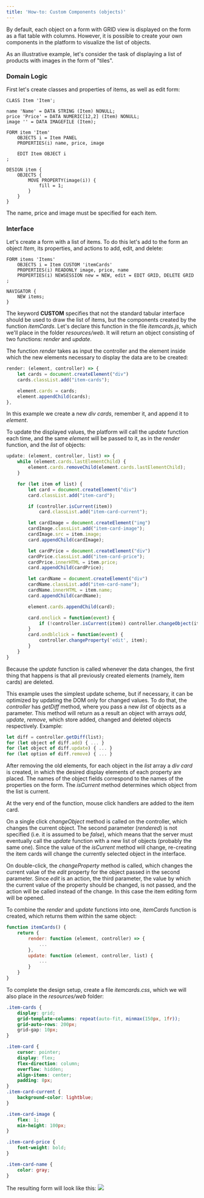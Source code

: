 ```yaml
---
title: 'How-to: Custom Components (objects)'
---
```


By default, each object on a form with GRID view is displayed on the form as a flat table with columns.
However, it is possible to create your own components in the platform to visualize the list of objects.

As an illustrative example, let's consider the task of displaying a list of products with images in the form of "tiles".

### Domain Logic

First let's create classes and properties of items, as well as edit form:

```lsf
CLASS Item 'Item';

name 'Name' = DATA STRING (Item) NONULL;
price 'Price' = DATA NUMERIC[12,2] (Item) NONULL;
image '' = DATA IMAGEFILE (Item);

FORM item 'Item'
    OBJECTS i = Item PANEL
    PROPERTIES(i) name, price, image
    
    EDIT Item OBJECT i
;

DESIGN item {
    OBJECTS {
        MOVE PROPERTY(image(i)) {
            fill = 1;
        }
    }
}
```
The name, price and image must be specified for each item.

### Interface

Let's create a form with a list of items. To do this let's add to the form an object _Item_, its properties, and actions to add, edit, and delete:
```lsf
FORM items 'Items'
    OBJECTS i = Item CUSTOM 'itemCards'
    PROPERTIES(i) READONLY image, price, name
    PROPERTIES(i) NEWSESSION new = NEW, edit = EDIT GRID, DELETE GRID
;

NAVIGATOR {
    NEW items;
}
```
The keyword **CUSTOM** specifies that not the standard tabular interface should be used to draw the list of items,
but the components created by the function _itemCards_. Let's declare this function in the file _itemcards.js_, which we'll place in the folder _resources/web_.
It will return an object consisting of two functions: _render_ and _update_.

The function _render_ takes as input the controller and the element inside which the new elements necessary to display the data are to be created:
```js
render: (element, controller) => {
    let cards = document.createElement("div")
    cards.classList.add("item-cards");

    element.cards = cards;
    element.appendChild(cards);
},
```
In this example we create a new _div_ _cards_, remember it, and append it to _element_.

To update the displayed values, the platform will call the _update_ function each time, and the same _element_ will be passed to it,
as in the _render_ function, and the _list_ of objects:
```js
update: (element, controller, list) => {
    while (element.cards.lastElementChild) {
        element.cards.removeChild(element.cards.lastElementChild);
    }

    for (let item of list) {
        let card = document.createElement("div")
        card.classList.add("item-card");

        if (controller.isCurrent(item))
            card.classList.add("item-card-current");

        let cardImage = document.createElement("img")
        cardImage.classList.add("item-card-image");
        cardImage.src = item.image;
        card.appendChild(cardImage);

        let cardPrice = document.createElement("div")
        cardPrice.classList.add("item-card-price");
        cardPrice.innerHTML = item.price;
        card.appendChild(cardPrice);

        let cardName = document.createElement("div")
        cardName.classList.add("item-card-name");
        cardName.innerHTML = item.name;
        card.appendChild(cardName);

        element.cards.appendChild(card);

        card.onclick = function(event) {
            if (!controller.isCurrent(item)) controller.changeObject(item);
        }
        card.ondblclick = function(event) {
            controller.changeProperty('edit', item);
        }
    }
}
```
Because the _update_ function is called whenever the data changes, the first thing that happens is that all previously created elements (namely, item cards) are deleted.

This example uses the simplest update scheme, but if necessary, it can be optimized by updating the DOM only for changed values.
To do that, the _controller_ has _getDiff_ method, where you pass a new _list_ of objects as a parameter.
This method will return as a result an object with arrays _add_, _update_, _remove_, which store added, changed and deleted objects respectively.
Example:
```js
let diff = controller.getDiff(list);
for (let object of diff.add) { ... }
for (let object of diff.update) { ... }
for (let option of diff.remove) { ... }
```

After removing the old elements, for each object in the _list_ array a _div_ _card_ is created, in which the desired display elements of each property are placed.
The names of the object fields correspond to the names of the properties on the form. The _isCurrent_ method determines which object from the list is current.

At the very end of the function, mouse click handlers are added to the item card. 

On a single click _changeObject_ method is called on the controller, which changes the current object.
The second parameter (_rendered_) is not specified (i.e. it is assumed to be _false_), which means that the server must eventually call the _update_ function with a new list of objects (probably the same one).
Since the value of the _isCurrent_ method will change, re-creating the item cards will change the currently selected object in the interface.

On double-click, the _changeProperty_ method is called, which changes the current value of the _edit_ property for the object passed in the second parameter.
Since _edit_ is an action, the third parameter, the value by which the current value of the property should be changed, is not passed, and the action will be called instead of the change.
In this case the item editing form will be opened.

To combine the _render_ and _update_ functions into one, _itemCards_ function is created, which returns them within the same object:
```js
function itemCards() {
    return {
        render: function (element, controller) => {
            ...
        },
        update: function (element, controller, list) {
            ...
        }
    }
}
```

To complete the design setup, create a file _itemcards.css_, which we will also place in the _resources/web_ folder:
```css
.item-cards {
    display: grid;
    grid-template-columns: repeat(auto-fit, minmax(150px, 1fr));
    grid-auto-rows: 200px;
    grid-gap: 10px;
}

.item-card {
    cursor: pointer;
    display: flex;
    flex-direction: column;
    overflow: hidden;
    align-items: center;
    padding: 8px;
}
.item-card-current {
    background-color: lightblue;
}

.item-card-image {
    flex: 1;
    min-height: 100px;
}

.item-card-price {
    font-weight: bold;
}

.item-card-name {
    color: gray;
}
```

The resulting form will look like this:
![](images/How-to_Custom_components_objects.png)